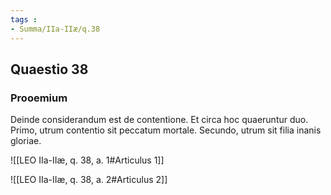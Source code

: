 ```yaml
---
tags : 
- Summa/IIa-IIæ/q.38
---
```


## Quaestio 38

### Prooemium

Deinde considerandum est de contentione. Et circa hoc quaeruntur duo. Primo, utrum contentio sit peccatum mortale. Secundo, utrum sit filia inanis gloriae.

![[LEO IIa-IIæ, q. 38, a. 1#Articulus 1]]

![[LEO IIa-IIæ, q. 38, a. 2#Articulus 2]]

